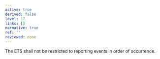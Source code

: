 ```yaml
---
active: true
derived: false
level: 17
links: []
normative: true
ref: ''
reviewed: none
---
```


The ETS shall not be restricted to reporting events in order of occurrence.

